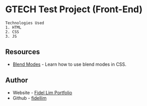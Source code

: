 # GTECH Test Project (Front-End)

```
Technologies Used
1. HTML
2. CSS
3. JS
```

## Resources

- [Blend Modes](https://alligator.io/css/exploring-blend-modes/) - Learn how to use blend modes in CSS.

## Author

- Website - [Fidel Lim Portfolio](https://fidellim-portfolio.netlify.app/)
- Github - [fidellim](https://github.com/fidellim)
